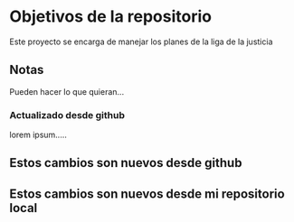# Objetivos de la repositorio

Este proyecto se encarga de manejar los planes de la liga de la justicia


## Notas
Pueden hacer lo que quieran...

### Actualizado desde github
lorem ipsum.....

## Estos cambios son nuevos desde github
## Estos cambios son nuevos desde mi repositorio local
